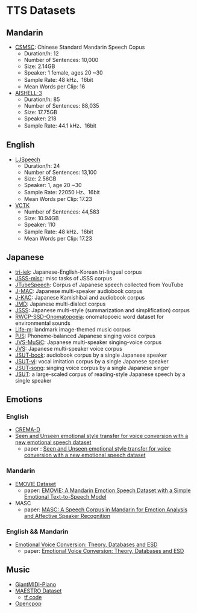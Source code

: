 # TTS Datasets
<!--
see https://openslr.org/
-->
## Mandarin
- [CSMSC](https://www.data-baker.com/open_source.html): Chinese Standard Mandarin Speech Copus
    - Duration/h: 12
    - Number of Sentences: 10,000
    - Size: 2.14GB
    - Speaker: 1 female, ages 20 ~30
    - Sample Rate: 48 kHz、16bit
    - Mean Words per Clip: 16
- [AISHELL-3](http://www.aishelltech.com/aishell_3)
    - Duration/h: 85
    - Number of Sentences: 88,035
    - Size: 17.75GB
    - Speaker: 218
    - Sample Rate: 44.1 kHz、16bit 

## English
- [LJSpeech](https://keithito.com/LJ-Speech-Dataset/)
    - Duration/h: 24
    - Number of Sentences: 13,100
    - Size: 2.56GB
    - Speaker: 1, age 20 ~30
    - Sample Rate: 22050 Hz、16bit
    - Mean Words per Clip: 17.23
- [VCTK](https://datashare.ed.ac.uk/handle/10283/3443)
    - Number of Sentences: 44,583
    - Size: 10.94GB
    - Speaker: 110 
    - Sample Rate: 48 kHz、16bit
    - Mean Words per Clip: 17.23

## Japanese
<!--
see https://sites.google.com/site/shinnosuketakamichi/publication/corpus
-->

- [tri-jek](https://sites.google.com/site/shinnosuketakamichi/research-topics/tri-jek_corpus): Japanese-English-Korean tri-lingual corpus
- [JSSS-misc](https://sites.google.com/site/shinnosuketakamichi/research-topics/jsss-misc_corpus): misc tasks of JSSS corpus
- [JTubeSpeech](https://github.com/sarulab-speech/jtubespeech): Corpus of Japanese speech collected from YouTube
- [J-MAC](https://sites.google.com/site/shinnosuketakamichi/research-topics/j-mac_corpus): Japanese multi-speaker audiobook corpus
- [J-KAC](https://sites.google.com/site/shinnosuketakamichi/research-topics/j-kac_corpus): Japanese Kamishibai and audiobook corpus
- [JMD](https://sites.google.com/site/shinnosuketakamichi/research-topics/jmd_corpus): Japanese multi-dialect corpus
- [JSSS](https://sites.google.com/site/shinnosuketakamichi/research-topics/jsss_corpus): Japanese multi-style (summarization and simplification) corpus
- [RWCP-SSD-Onomatopoeia](https://www.ksuke.net/dataset/rwcp-ssd-onomatopoeia): onomatopoeic word dataset for environmental sounds 
- [Life-m](https://sites.google.com/site/shinnosuketakamichi/research-topics/life-m_corpus): landmark image-themed music corpus
- [PJS](https://sites.google.com/site/shinnosuketakamichi/research-topics/pjs_corpus): Phoneme-balanced Japanese singing voice corpus
- [JVS-MuSiC](https://sites.google.com/site/shinnosuketakamichi/research-topics/jvs_music): Japanese multi-speaker singing-voice corpus
- [JVS](https://sites.google.com/site/shinnosuketakamichi/research-topics/jvs_corpus): Japanese multi-speaker voice corpus
- [JSUT-book](https://sites.google.com/site/shinnosuketakamichi/publication/jsut-book): audiobook corpus by a single Japanese speaker
- [JSUT-vi](https://sites.google.com/site/shinnosuketakamichi/publication/jsut-vi): vocal imitation corpus by a single Japanese speaker
- [JSUT-song](https://sites.google.com/site/shinnosuketakamichi/publication/jsut-song): singing voice corpus by a single Japanese singer
- [JSUT](https://sites.google.com/site/shinnosuketakamichi/publication/jsut): a large-scaled corpus of reading-style Japanese speech by a single speaker

## Emotions
### English
- [CREMA-D](https://github.com/CheyneyComputerScience/CREMA-D)
- [Seen and Unseen emotional style transfer for voice conversion with a new emotional speech dataset](https://kunzhou9646.github.io/controllable-evc/)
    - paper : [Seen and Unseen emotional style transfer for voice conversion with a new emotional speech dataset](https://arxiv.org/abs/2010.14794)
### Mandarin
- [EMOVIE Dataset](https://viem-ccy.github.io/EMOVIE/dataset_release )
    - paper: [EMOVIE: A Mandarin Emotion Speech Dataset with a Simple Emotional Text-to-Speech Model](https://arxiv.org/abs/2106.09317)
- MASC
    - paper: [MASC: A Speech Corpus in Mandarin for Emotion Analysis and Affective Speaker Recognition](https://ieeexplore.ieee.org/document/4013501)
### English && Mandarin
- [Emotional Voice Conversion: Theory, Databases and ESD](https://github.com/HLTSingapore/Emotional-Speech-Data)    
    - paper: [Emotional Voice Conversion: Theory, Databases and ESD](https://arxiv.org/abs/2105.14762) 


## Music
- [GiantMIDI-Piano](https://github.com/bytedance/GiantMIDI-Piano)
- [MAESTRO Dataset](https://magenta.tensorflow.org/datasets/maestro)
     - [tf code](https://www.tensorflow.org/tutorials/audio/music_generation) 
- [Opencpop](https://wenet.org.cn/opencpop/)
